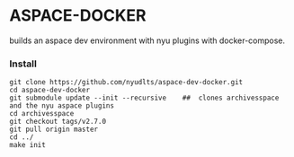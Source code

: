 # ASPACE-DOCKER
builds an aspace dev environment with nyu plugins with docker-compose.

### Install
```shell
git clone https://github.com/nyudlts/aspace-dev-docker.git
cd aspace-dev-docker
git submodule update --init --recursive    ##  clones archivesspace and the nyu aspace plugins
cd archivesspace
git checkout tags/v2.7.0
git pull origin master
cd ../
make init
```
